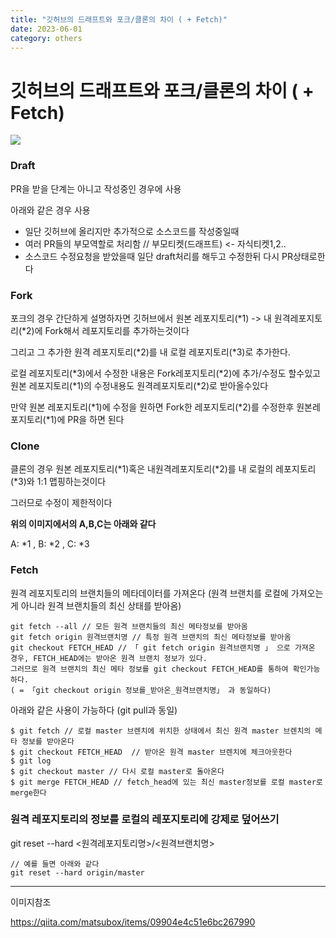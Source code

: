 ```yaml
---
title: "깃허브의 드래프트와 포크/클론의 차이 ( + Fetch)"
date: 2023-06-01
category: others
---
```


# 깃허브의 드래프트와 포크/클론의 차이 ( + Fetch)

![](/storage/20230601183051996889.jpg)

### Draft

PR을 받을 단계는 아니고 작성중인 경우에 사용

아래와 같은 경우 사용

* 일단 깃허브에 올리지만 추가적으로 소스코드를 작성중일때
* 여러 PR들의 부모역할로 처리함 // 부모티켓(드래프트) <- 자식티켓1,2..
* 소스코드 수정요청을 받았을때 일단 draft처리를 해두고 수정한뒤 다시 PR상태로한다

### Fork

포크의 경우 간단하게 설명하자면 깃허브에서 원본 레포지토리(\*1) -> 내 원격레포지토리(\*2)에 Fork해서 레포지토리를 추가하는것이다

그리고 그 추가한 원격 레포지토리(\*2)를 내 로컬 레포지토리(\*3)로 추가한다.

로컬 레포지토리(\*3)에서 수정한 내용은 Fork레포지토리(\*2)에 추가/수정도 할수있고 원본 레포지토리(\*1)의 수정내용도 원격레포지토리(\*2)로 받아올수있다

만약 원본 레포지토리(\*1)에 수정을 원하면 Fork한 레포지토리(\*2)를 수정한후 원본레포지토리(\*1)에 PR을 하면 된다

### Clone

클론의 경우 원본 레포지토리(\*1)혹은 내원격레포지토리(\*2)를 내 로컬의 레포지토리(\*3)와 1:1 맵핑하는것이다

그러므로 수정이 제한적이다

**위의 이미지에서의 A,B,C는 아래와 같다**

A: \*1 , B: \*2 , C: \*3

### Fetch

원격 레포지토리의 브랜치들의 메타데이터를 가져온다 (원격 브랜치를 로컬에 가져오는게 아니라 원격 브랜치들의 최신 상태를 받아옴)

```
git fetch --all // 모든 원격 브랜치들의 최신 메타정보를 받아옴
git fetch origin 원격브랜치명 // 특정 원격 브랜치의 최신 메타정보를 받아옴
git checkout FETCH_HEAD // 「 git fetch origin 원격브랜치명 」 으로 가져온 경우, FETCH_HEAD에는 받아온 원격 브랜치 정보가 있다. 
그러므로 원격 브랜치의 최신 메타 정보를 git checkout FETCH_HEAD를 통하여 확인가능하다.
( = 「git checkout origin 정보를_받아온_원격브랜치명」 과 동일하다)
```

아래와 같은 사용이 가능하다 (git pull과 동일)

```
$ git fetch // 로컬 master 브렌치에 위치한 상태에서 최신 원격 master 브렌치의 메타 정보를 받아온다
$ git checkout FETCH_HEAD  // 받아온 원격 master 브렌치에 체크아웃한다
$ git log
$ git checkout master // 다시 로컬 master로 돌아온다
$ git merge FETCH_HEAD // fetch_head에 있는 최신 master정보를 로컬 master로 merge한다  
```

### 원격 레포지토리의 정보를 로컬의 레포지토리에 강제로 덮어쓰기

git reset --hard <원격레포지토리명>/<원격브랜치명>

```
// 예를 들면 아래와 같다
git reset --hard origin/master
```

---

이미지참조

https://qiita.com/matsubox/items/09904e4c51e6bc267990

